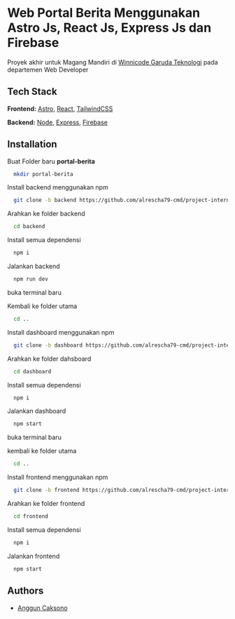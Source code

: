 
# Web Portal Berita Menggunakan Astro Js, React Js, Express Js dan Firebase

Proyek akhir untuk Magang Mandiri di [Winnicode Garuda Teknologi](https://www.winnicode.com/beranda) pada departemen Web Developer

## Tech Stack

**Frontend:** [Astro](https://astro.build/),
[React](https://react.dev/),
[TailwindCSS](https://tailwindcss.com/)

**Backend:** [Node](https://nodejs.org/),
[Express](https://expressjs.com/),
[Firebase](https://firebase.google.com/)

## Installation

Buat Folder baru **portal-berita**

```bash
  mkdir portal-berita
```

Install backend menggunakan npm

```bash
  git clone -b backend https://github.com/alrescha79-cmd/project-internship-winnicode-fullstack.git backend
```

Arahkan ke folder backend

```bash
  cd backend
```

Install semua dependensi

```bash
  npm i
```

Jalankan backend

```bash
  npm run dev
```
buka terminal baru

Kembali ke folder utama

```bash
  cd ..
```

Install dashboard menggunakan npm

```bash
  git clone -b dashboard https://github.com/alrescha79-cmd/project-internship-winnicode-fullstack.git dashboard
```

Arahkan ke folder dahsboard

```bash
  cd dashboard
```

Install semua dependensi

```bash
  npm i
```

Jalankan dashboard

```bash
  npm start
```

buka terminal baru

kembali ke folder utama
```bash
  cd ..
```

Install frontend menggunakan npm

```bash
  git clone -b frontend https://github.com/alrescha79-cmd/project-internship-winnicode-fullstack.git frontend
```

Arahkan ke folder frontend

```bash
  cd frontend
```

Install semua dependensi

```bash
  npm i
```

Jalankan frontend

```bash
  npm start
```

## Authors

- [Anggun Caksono](https://www.github.com/alrescha79-cmd)
